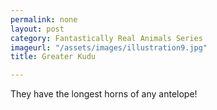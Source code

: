 ```yaml
---
permalink: none
layout: post
category: Fantastically Real Animals Series
imageurl: "/assets/images/illustration9.jpg"
title: Greater Kudu

---
```


They have the longest horns of any antelope!
